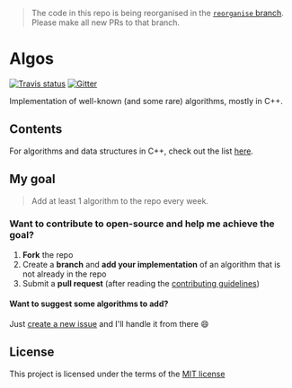 > The code in this repo is being reorganised in the [`reorganise` branch](https://github.com/faheel/Algos/tree/reorganise). Please make all new PRs to that branch.

# Algos
[![Travis status][travis-shield]][travis-link]
[![Gitter](https://img.shields.io/gitter/room/Algos/Algos.svg?style=for-the-badge)](https://gitter.im/Algos-f)

Implementation of well-known (and some rare) algorithms, mostly in C++.

## Contents
For algorithms and data structures in C++, check out the list [here](C++).

## My goal
> Add at least 1 algorithm to the repo every week.

### Want to contribute to open-source and help me achieve the goal?
1. **Fork** the repo
2. Create a **branch** and **add your implementation** of an algorithm that is not already in the repo
3. Submit a **pull request** (after reading the [contributing guidelines](CONTRIBUTING.md))

#### Want to suggest some algorithms to add?
Just [create a new issue](https://github.com/faheel/algos/issues/new "Create a new issue") and I'll handle it from there :smile:

## License
This project is licensed under the terms of the [MIT license](LICENSE.md)


[travis-shield]: https://img.shields.io/travis/faheel/Algos.svg?style=for-the-badge
[travis-link]: https://travis-ci.org/faheel/Algos
